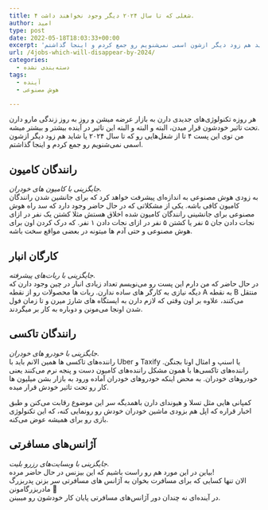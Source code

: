 ```yaml
---
title: ۴ شغلی که تا سال ۲۰۲۴ دیگر وجود نخواهند داشت.
author: امید
type: post
date: 2022-05-18T18:03:33+00:00
excerpt: 'و البته این تاثیر در آینده بیشتر و بیشتر میشه.من توی این پست ۴ تا از شغل‌هایی رو که تا سال ۲۰۲۴ یا شاید هم زود دیگر ازشون اسمی نمی‌شنویم رو جمع کردم و اینجا گذاشتم. '
url: /4jobs-which-will-disappear-by-2024/
categories:
  - دسته‌بندی نشده
tags:
  - آینده
  - هوش مصنوعی

---
```

هر روزه تکنولوژی‌های جدیدی دارن به بازار عرضه میشن و روز به روز زندگی مارو دارن تحت تاثیر خودشون قرار میدن، البته و البته و البته این تاثیر در آینده بیشتر و بیشتر میشه.  
من توی این پست ۴ تا از شغل‌هایی رو که تا سال ۲۰۲۴ یا شاید هم زود دیگر ازشون اسمی نمی‌شنویم رو جمع کردم و اینجا گذاشتم.

## رانندگان کامیون

_جایگزینی با کامیون های خودران._  
به زودی هوش مصنوعی به اندازه‌ای پیشرفت خواهد کرد که برای جانشین شدن رانندگان کامیون کافی باشه. یکی از مشکلاتی که در حال حاضر وجود دارد که سد راه هوش مصنوعی برای جانشینی رانندگان کامیون شده اخلاق هستش مثلا کشتن یک نفر در ازای نجات دادن جان ۵ نفر یا کشتن ۵ نفر در ازای نجات دادن ۱ نفر. که درک کردن اون برای هوش مصنوعی و حتی آدم ها میتونه در بعضی مواقع سخت باشه.

## کارگان انبار

_جایگزینی با ربات‌های پیشرفته._  
در حال حاضر که من دارم این پست رو می‌نویسم تعداد زیادی انبار در چین وجود دارن که دیگه نیازی به کارگر های ساده ندارن. ربات ها محصولات رو از نقطه A به نقطه B منتقل می‌کنند، علاوه بر اون وقتی که لازم دارن به ایستگاه های شارژ میرن و تا زمان فول شدن اونجا می‌مونن و دوباره به کار بر میگردند.

## رانندگان تاکسی

_جایگزینی با خودرو های خودران._  
راننده‌های تاکسی ها همین الانم باید با Uber و Taxify یا اسنپ و امثال اونا بجنگن. راننده‌های تاکسی‌ها با همون مشکل راننده‌های کامیون دست و پنجه نرم می‌کنند یعنی خودروهای خودران. به محض اینکه خودروهای خودران آماده ورود به بازار بشن میلیون ها کار رو تحت تاثیر خودش قرار میده.

کمپانی هایی مثل تسلا و هیوندای دارن باهمدیگه سر این موضوع رقابت می‌کنن و طبق اخبار قراره که اپل هم بزودی ماشین خودران خودش رو رونمایی کنه، که این تکنولوژی بازی رو برای همیشه عوض می‌کنه.

## آژانس‌های مسافرتی

_جایگزینی با وبسایت‌های رزرو بلیت._  
بیاین در این مورد هم رو راست باشیم که این بیزنس در حال حاضر مرده!  
الان تنها کسایی که برای مسافرت بخوان به آژانس های مسافرتی سر بزنن پدربزرگ مادربزرگامونن 🙂  
در آینده‌ای نه چندان دور آژانس‌های مسافرتی پایان کار خودشون رو میبینن.